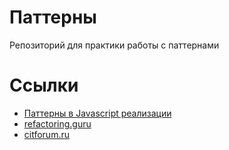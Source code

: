 # Паттерны
Репозиторий для практики работы с паттернами

# Ссылки
* [Паттерны в Javascript реализации](https://designpatternsgame.com/patterns)
* [refactoring.guru](https://refactoring.guru/ru/design-patterns)
* [citforum.ru](http://citforum.ru/SE/project/pattern/)
